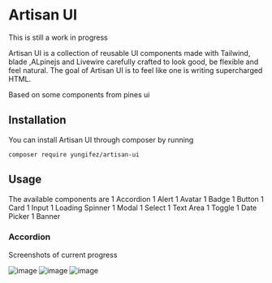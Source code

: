 # Artisan UI
This is still a work in progress

Artisan UI is a collection of reusable UI components made with Tailwind, blade ,ALpinejs and Livewire carefully crafted to look good, be flexible and feel natural. The goal of Artisan UI is to feel like one is writing supercharged HTML.

Based on some components from pines ui

## Installation

You can install Artisan UI through composer by running 

```shell
composer require yungifez/artisan-ui
```

## Usage 
The available components are 
1 Accordion
1 Alert
1 Avatar
1 Badge
1 Button
1 Card
1 Input
1 Loading Spinner
1 Modal
1 Select
1 Text Area
1 Toggle
1 Date Picker
1 Banner

### Accordion

Screenshots of current progress

![image](https://github.com/yungifez/artisan-ui/assets/63137056/384d9de8-8e21-44ae-b3b1-5c6fc3a46c52)
![image](https://github.com/yungifez/artisan-ui/assets/63137056/4806576e-1000-4751-b2f6-9e2c8ce09537)
![image](https://github.com/yungifez/artisan-ui/assets/63137056/9d4351aa-30c9-4144-bcbe-d7389a1590d3)


